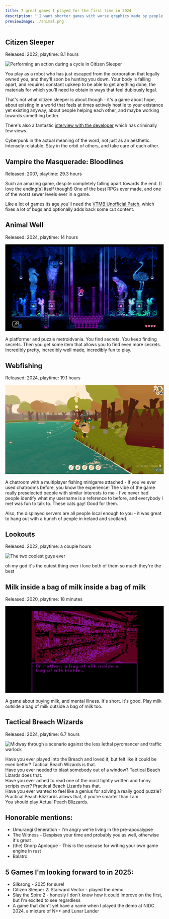 ```yaml
---
title: 7 great games I played for the first time in 2024
description: "'I want shorter games with worse graphics made by people who are paid more to work less and I'm not kidding'"
previewImage: ./animal.png
---
```


## Citizen Sleeper

Released: 2022, playtime: 8.1 hours

![Performing an action during a cycle in Citizen Sleeper](sleeper.avif)

You play as a robot who has just escaped from the corporation that legally owned you, and they'll soon be hunting you down. Your body is falling apart, and requires constant upkeep to be able to get anything done, the materials for which you'll need to obtain in ways that feel dubiously legal. <!-- you can tell that the person who made it is also trans -->

That's not what citizen sleeper is about though - it's a game about hope, about existing in a world that feels at times actively hostile to your existance yet existing anyway, about people helping each other, and maybe working towards something better.

There's also a fantastic [interview with the developer](https://www.youtube.com/watch?v=ofBbL2vT20g) which has criminally few views.

Cyberpunk in the actual meaning of the word, not just as an aesthetic. Intensely relatable. Stay in the orbit of others, and take care of each other.

## Vampire the Masquerade: Bloodlines

Released: 2007, playtime: 29.3 hours

Such an amazing game, despite completely falling apart towards the end. (I love the ending[s] itself though!) One of the best RPGs ever made, and one of the worst sewer levels ever in a game.

Like a lot of games its age you'll need the [VTMB Unofficial Patch](https://www.moddb.com/mods/vtmb-unofficial-patch), which fixes a lot of bugs and optionally adds back some cut content.

## Animal Well

Released: 2024, playtime: 14 hours

![A set of animal statues, colourfully lit](animal.png)

A platformer and puzzle metroidvania. You find secrets. You keep finding secrets. Then you get some item that allows you to find even more secrets. Incredibly pretty, incredibly well made, incredibly fun to play.

## Webfishing

Released: 2024, playtime: 19.1 hours

![A bunch of polygonal cats fishing in a lake](fishing.jpg)

A chatroom with a multiplayer fishing minigame attached - If you've ever used chatrooms before, you know the experience! The vibe of the game really preselected people with similar interests to me - I've never had people identify what my username is a reference to before, and everybody I met was fun to talk to. These cats gay! Good for them.

Also, the displayed servers are all people local enough to you - it was great to hang out with a bunch of people in ireland and scotland.

## Lookouts

Released: 2022, playtime: a couple hours

![The two coolest guys ever](my_man.avif)

oh my god it's the cutest thing ever i love both of them so much they're the best

## Milk inside a bag of milk inside a bag of milk

Released: 2020, playtime: 18 minutes

![An almost photo of a supermarket aisle, with the text "Or rather, a bag of milk inside a bag of milk inside..."](milk.png)

A game about buying milk, and mental illness. It's short. It's good. Play milk outside a bag of milk outside a bag of milk too.

## Tactical Breach Wizards

Released: 2024, playtime: 6.7 hours

![Midway through a scenario against the less lethal pyromancer and traffic warlock](wizzards.avif)

Have you ever played Into the Breach and loved it, but felt like it could be even better? Tactical Beach Wizards is that.  
Have you ever needed to blast somebody out of a window? Tactical Beach Lizards does that.  
Have you ever ached to read one of the most tightly written and funny scripts ever? Practical Beach Lizards has that.  
Have you ever wanted to feel like a genius for solving a really good puzzle? Practical Peach Blizzards allows that, if you're smarter than I am.  
You should play Actual Peach Blizzards.

## Honorable mentions:

- Umurangi Generation - I'm angry we're living in the pre-apocalypse
- The Witness - Despises your time and probably you as well, otherwise it's great
- (the) Gnorp Apologue - This is the usecase for writing your own game engine in rust
- Balatro

## 5 Games I'm looking forward to in 2025:

- Silksong - 2025 for sure!
- Citizen Sleeper 2: Starward Vector - played the demo
- Slay the Spire 2 - honesly I don't know how it could improve on the first, but I'm excited to see regardless
- A game that didn't yet have a name when I played the demo at NIDC 2024, a mixture of N++ and Lunar Lander
